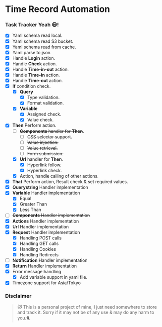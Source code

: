 # Time Record Automation
### Task Tracker Yeah :smiley:!
- [x] Yaml schema read local.
- [x] Yaml schema read S3 bucket.
- [x] Yaml schema read from cache.
- [x] Yaml parse to json.
- [x] Handle **Login** action.
- [x] Handle **Check** action.
- [x] Handle **Time-in-out** action.
- [x] Handle **Time-in** action.
- [x] Handle **Time-out** action.
- [x] **If** condition check. 
    - [x] **Query**
        - [x] Type validation.
        - [x] Format validation.
    - [x] **Variable**
        - [x] Assigned check.
        - [x] Value check.
- [x] **Then** Perform action.
    - [ ] ~~**Components** handler for **Then**~~.
        - [ ] ~~CSS selector support.~~
        - [ ] ~~Value injection.~~
        - [ ] ~~Value retrieval.~~
        - [ ] ~~Form submission.~~
    - [x] **Url** handler  for **Then**.
        - [x] Hyperlink follow.
        - [x] Hyperlink check.
    - [x] Action, handle calling of other actions.
- [x] **That** Perform action, Result check & set required values.
- [x] **Querystring** Handler implementation
- [x] **Variable** Handler implementation
    - [x] Equal
    - [x] Greater Than
    - [x] Less Than
- [ ] ~~**Components** Handler implementation~~
- [x] **Actions** Handler implementation
- [x] **Url** Handler implementation
- [x] **Request** Handler implementation
    - [x] Handling POST calls
    - [x] Handling GET calls
    - [x] Handling Cookies    
    - [x] Handling Redirects    
- [ ] **Notification** Handler implementation
- [x] **Return** Handler implementation
- [x] Error message handling
    - [x] Add variable support in yaml file.
- [x] Timezone support for Asia/Tokyo

### Disclaimer
> :cat: This is a personal project of mine, I just need somewhere to store and track it. Sorry if it may not
be of any use & may do any harm to you.:cat2:
